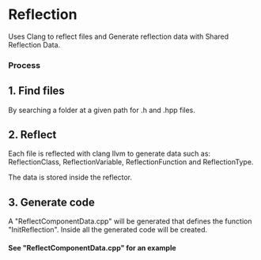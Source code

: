 
#  Reflection

Uses Clang to reflect files and Generate reflection data with Shared Reflection Data.

### Process

## 1. Find files

By searching a folder at a given path for .h and .hpp files.

## 2. Reflect

Each file is reflected with clang llvm to generate data such as: ReflectionClass, ReflectionVariable, ReflectionFunction and ReflectionType.

The data is stored inside the reflector.

## 3. Generate code

A "ReflectComponentData.cpp" will be generated that defines the function "InitReflection". Inside all the generated code will be created. 

#### See "ReflectComponentData.cpp" for an example
